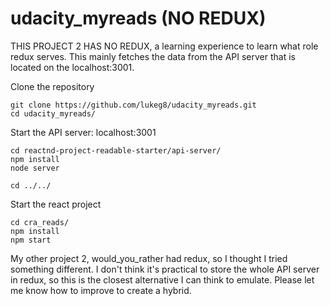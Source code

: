 # udacity_myreads (NO REDUX)

THIS PROJECT 2 HAS NO REDUX, a learning experience to learn what role redux serves. This mainly fetches the data from the API server that is located on the localhost:3001.

Clone the repository
```
git clone https://github.com/lukeg8/udacity_myreads.git
cd udacity_myreads/
```
Start the API server: localhost:3001
```
cd reactnd-project-readable-starter/api-server/
npm install
node server
```

```
cd ../../
```
Start the react project
```
cd cra_reads/
npm install
npm start
```

My other project 2, would_you_rather had redux, so I thought I tried something different. I don't think it's practical to store the whole API server in redux, so this is the closest alternative I can think to emulate. Please let me know how to improve to create a hybrid.
